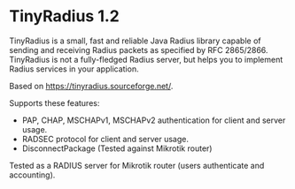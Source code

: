 # TinyRadius 1.2

TinyRadius is a small, fast and reliable Java Radius library capable of sending and receiving Radius packets as specified by RFC 2865/2866.
TinyRadius is not a fully-fledged Radius server, but helps you to implement Radius services in your application.

Based on https://tinyradius.sourceforge.net/.

Supports these features:

- PAP, CHAP, MSCHAPv1, MSCHAPv2 authentication for client and server usage.
- RADSEC protocol for client and server usage.
- DisconnectPackage (Tested against Mikrotik router)

Tested as a RADIUS server for Mikrotik router (users authenticate and accounting).
